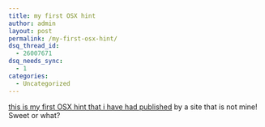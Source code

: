 ```yaml
---
title: my first OSX hint
author: admin
layout: post
permalink: /my-first-osx-hint/
dsq_thread_id:
  - 26007671
dsq_needs_sync:
  - 1
categories:
  - Uncategorized
---
```

[this is my first OSX hint that i have had published][1] by a site that is not mine! Sweet or what?

 [1]: http://www.macosxhints.com/article.php?story=20040121135301830